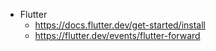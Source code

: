 - Flutter
	- https://docs.flutter.dev/get-started/install
	- https://flutter.dev/events/flutter-forward